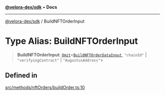 [**@velora-dex/sdk**](../README.md) • **Docs**

***

[@velora-dex/sdk](../globals.md) / BuildNFTOrderInput

# Type Alias: BuildNFTOrderInput

> **BuildNFTOrderInput**: [`Omit`](../-internal-/type-aliases/Omit.md)\<[`BuildNFTOrderDataInput`](../interfaces/BuildNFTOrderDataInput.md), `"chainId"` \| `"verifyingContract"` \| `"AugustusAddress"`\>

## Defined in

[src/methods/nftOrders/buildOrder.ts:10](https://github.com/VeloraDEX/paraswap-sdk/blob/feat/velora/src/methods/nftOrders/buildOrder.ts#L10)
